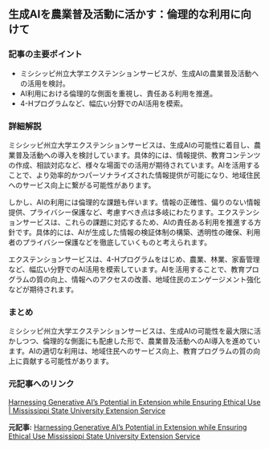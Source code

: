 ## 生成AIを農業普及活動に活かす：倫理的な利用に向けて

### 記事の主要ポイント

* ミシシッピ州立大学エクステンションサービスが、生成AIの農業普及活動への活用を検討。
* AI利用における倫理的な側面を重視し、責任ある利用を推進。
* 4-Hプログラムなど、幅広い分野でのAI活用を模索。

### 詳細解説

ミシシッピ州立大学エクステンションサービスは、生成AIの可能性に着目し、農業普及活動への導入を検討しています。具体的には、情報提供、教育コンテンツの作成、相談対応など、様々な場面での活用が期待されています。AIを活用することで、より効率的かつパーソナライズされた情報提供が可能になり、地域住民へのサービス向上に繋がる可能性があります。

しかし、AIの利用には倫理的な課題も伴います。情報の正確性、偏りのない情報提供、プライバシー保護など、考慮すべき点は多岐にわたります。エクステンションサービスは、これらの課題に対応するため、AIの責任ある利用を推進する方針です。具体的には、AIが生成した情報の検証体制の構築、透明性の確保、利用者のプライバシー保護などを徹底していくものと考えられます。

エクステンションサービスは、4-Hプログラムをはじめ、農業、林業、家畜管理など、幅広い分野でのAI活用を模索しています。AIを活用することで、教育プログラムの質の向上、情報へのアクセスの改善、地域住民のエンゲージメント強化などが期待されます。

### まとめ

ミシシッピ州立大学エクステンションサービスは、生成AIの可能性を最大限に活かしつつ、倫理的な側面にも配慮した形で、農業普及活動へのAI導入を進めています。AIの適切な利用は、地域住民へのサービス向上、教育プログラムの質の向上に貢献する可能性があります。

### 元記事へのリンク

[Harnessing Generative AI’s Potential in Extension while Ensuring Ethical Use | Mississippi State University Extension Service](https://www.msuext.msstate.edu/news/2024/harnessing-generative-ais-potential-extension-while-ensuring-ethical-use)


**元記事:** [Harnessing Generative AI’s Potential in Extension while Ensuring Ethical Use Mississippi State University Extension Service](http://extension.msstate.edu/publications/harnessing-generative-ai’s-potential-extension-while-ensuring-ethical-use)